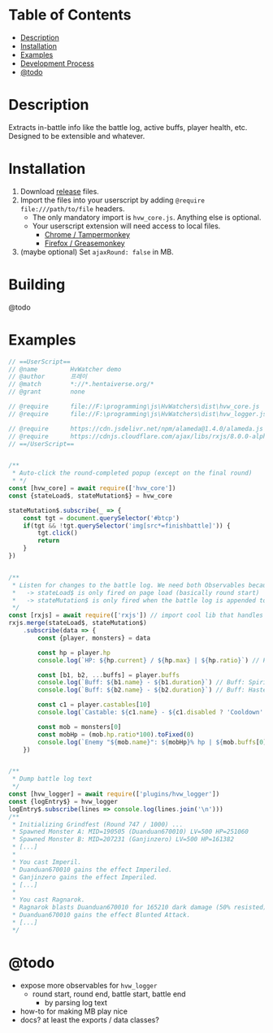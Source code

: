 # Table of Contents
- [Description](#description)
- [Installation](#installation)
- [Examples](#examples)
- [Development Process](#development-process)
- [@todo](#-todo)

# Description

Extracts in-battle info like the battle log, active buffs, player health, etc. Designed to be extensible and whatever.

# Installation

1. Download [release](https://github.com/LiteralGenie/HvWatchers/releases) files.
2. Import the files into your userscript by adding `@require file:///path/to/file` headers.
    - The only mandatory import is `hvw_core.js`. Anything else is optional.
    - Your userscript extension will need access to local files.
        - [Chrome / Tampermonkey](https://www.tampermonkey.net/faq.php#Q204) 
        - [Firefox / Greasemonkey](https://stackoverflow.com/a/13888886)
3. (maybe optional) Set `ajaxRound: false` in MB.

# Building
@todo

# Examples

```js
// ==UserScript==
// @name         HvWatcher demo
// @author       프레이
// @match        *://*.hentaiverse.org/*
// @grant        none

// @require      file://F:\programming\js\HvWatchers\dist\hvw_core.js
// @require      file://F:\programming\js\HvWatchers\dist\hvw_logger.js

// @require      https://cdn.jsdelivr.net/npm/alameda@1.4.0/alameda.js
// @require      https://cdnjs.cloudflare.com/ajax/libs/rxjs/8.0.0-alpha.0/rxjs.umd.min.js
// ==/UserScript==


/** 
 * Auto-click the round-completed popup (except on the final round) 
 * */
const [hvw_core] = await require(['hvw_core'])
const {stateLoad$, stateMutation$} = hvw_core

stateMutation$.subscribe(_ => {
    const tgt = document.querySelector('#btcp')
    if(tgt && !tgt.querySelector('img[src*=finishbattle]')) {
        tgt.click()
        return
    }
})


/** 
 * Listen for changes to the battle log. We need both Observables because...
 *   -> stateLoad$ is only fired on page load (basically round start)
 *   -> stateMutation$ is only fired when the battle log is appended to (so doesn't include round start)
 */
const [rxjs] = await require(['rxjs']) // import cool lib that handles data streams
rxjs.merge(stateLoad$, stateMutation$)
    .subscribe(data => {
        const {player, monsters} = data

        const hp = player.hp
        console.log(`HP: ${hp.current} / ${hp.max} | ${hp.ratio}`) // HP: 20866 / 25633.602373887243 | 0.8140096618357487

        const [b1, b2, ...buffs] = player.buffs
        console.log(`Buff: ${b1.name} - ${b1.duration}`) // Buff: Spirit Shield - NaN
        console.log(`Buff: ${b2.name} - ${b2.duration}`) // Buff: Hastened - 11

        const c1 = player.castables[10]
        console.log(`Castable: ${c1.name} - ${c1.disabled ? 'Cooldown' : 'Available'}`) // Castable: Shockblast | Available

        const mob = monsters[0]
        const mobHp = (mob.hp.ratio*100).toFixed(0)
        console.log(`Enemy "${mob.name}": ${mobHp}% hp | ${mob.buffs[0].name} (${mob.buffs[0].duration})`) // Enemy "Shadowcat027": 100% hp | Imperiled (40)
    })


/**
 * Dump battle log text
 */
const [hvw_logger] = await require(['plugins/hvw_logger'])
const {logEntry$} = hvw_logger
logEntry$.subscribe(lines => console.log(lines.join('\n')))
/**
 * Initializing Grindfest (Round 747 / 1000) ...
 * Spawned Monster A: MID=190505 (Duanduan670010) LV=500 HP=251060
 * Spawned Monster B: MID=207231 (Ganjinzero) LV=500 HP=161382
 * [...]
 *
 * You cast Imperil.
 * Duanduan670010 gains the effect Imperiled.
 * Ganjinzero gains the effect Imperiled.
 * [...]
 *
 * You cast Ragnarok.
 * Ragnarok blasts Duanduan670010 for 165210 dark damage (50% resisted)
 * Duanduan670010 gains the effect Blunted Attack.
 * [...]
 */
```

# @todo
  - expose more observables for `hvw_logger`
     - round start, round end, battle start, battle end
       - by parsing log text
  - how-to for making MB play nice
  - docs? at least the exports / data classes?
